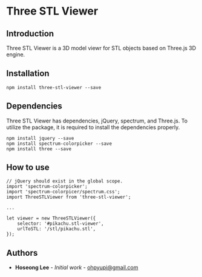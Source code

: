 # Three STL Viewer 

## Introduction
Three STL Viewer is a 3D model viewr for STL objects based on Three.js 3D engine.

## Installation

```
npm install three-stl-viewer --save
```

## Dependencies
Three STL Viewer has dependencies, jQuery, spectrum, and Three.js. To utilize the package, it is required to install the dependencies properly.

```
npm install jquery --save
npm install spectrum-colorpicker --save
npm install three --save
```

## How to use

```
// jQuery should exist in the global scope.
import 'spectrum-colorpicker';
import 'spectrum-colorpicer/spectrum.css';
import ThreeSTLViewer from 'three-stl-viewer';

...

let viewer = new ThreeSTLViewer({
	selector: '#pikachu.stl-viewer',
	urlToSTL: '/stl/pikachu.stl',
});
```

## Authors

* **Hoseong Lee** - *Initial work* - ohpyupi@gmail.com
